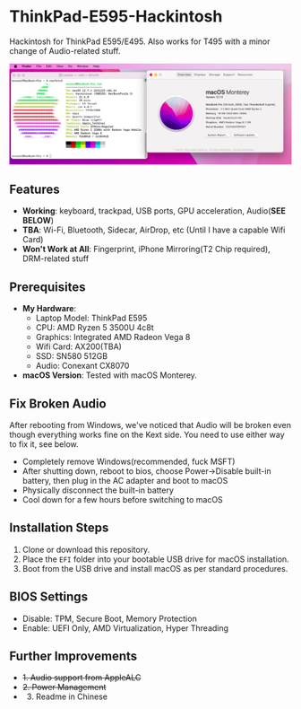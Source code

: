 # ThinkPad-E595-Hackintosh
 Hackintosh for ThinkPad E595/E495. Also works for T495 with a minor change of Audio-related stuff.
 
![macOS running](img/os.png)


## Features
- **Working**: keyboard, trackpad, USB ports, GPU acceleration, Audio(**SEE BELOW**)
- **TBA**: Wi-Fi, Bluetooth, Sidecar, AirDrop, etc (Until I have a capable Wifi Card)
- **Won't Work at All**: Fingerprint, iPhone Mirroring(T2 Chip required), DRM-related stuff

## Prerequisites
- **My Hardware**:
   - Laptop Model: ThinkPad E595
   - CPU: AMD Ryzen 5 3500U 4c8t
   - Graphics: Integrated AMD Radeon Vega 8
   - Wifi Card: AX200(TBA)
   - SSD: SN580 512GB
   - Audio: Conexant CX8070
- **macOS Version**: Tested with macOS Monterey.

## Fix Broken Audio
After rebooting from Windows, we've noticed that Audio will be broken even though everything works fine on the Kext side. You need to use either way to fix it, see below.

- Completely remove Windows(recommended, fuck MSFT)
- After shutting down, reboot to bios, choose Power->Disable built-in battery, then plug in the AC adapter and boot to macOS
- Physically disconnect the built-in battery
- Cool down for a few hours before switching to macOS

## Installation Steps
1. Clone or download this repository.
2. Place the `EFI` folder into your bootable USB drive for macOS installation.
3. Boot from the USB drive and install macOS as per standard procedures.

## BIOS Settings
- Disable: TPM, Secure Boot, Memory Protection
- Enable: UEFI Only, AMD Virtualization, Hyper Threading

## Further Improvements
- ~~1. Audio support from AppleALC~~
- ~~2. Power Management~~
- 3. Readme in Chinese
